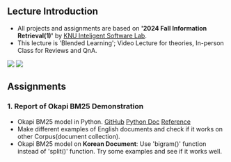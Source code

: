 ## Lecture Introduction
- All projects and assignments are based on **'2024 Fall Information Retrieval(1)'** by [KNU Inteligent Software Lab](https://leeck10.github.io/).
- This lecture is 'Blended Learning'; Video Lecture for theories, In-person Class for Reviews and QnA.

<img src="https://img.shields.io/badge/Python-3776AB?style=for-the-badge&logo=Python&logoColor=white"> <img src="https://img.shields.io/badge/Jupyter-F37626?style=for-the-badge&logo=Jupyter&logoColor=white">

## Assignments
### 1. Report of Okapi BM25 Demonstration
- Okapi BM25 model in Python. [GitHub](https://github.com/dorianbrown/rank_bm25) [Python Doc](https://pypi.org/project/rank-bm25/) [Reference](https://littlefoxdiary.tistory.com/12)
- Make different examples of English documents and check if it works on other Corpus(document collection).
- Okapi BM25 model on **Korean Document**: Use 'bigram()' function instead of 'split()' function. Try some examples and see if it works well.
